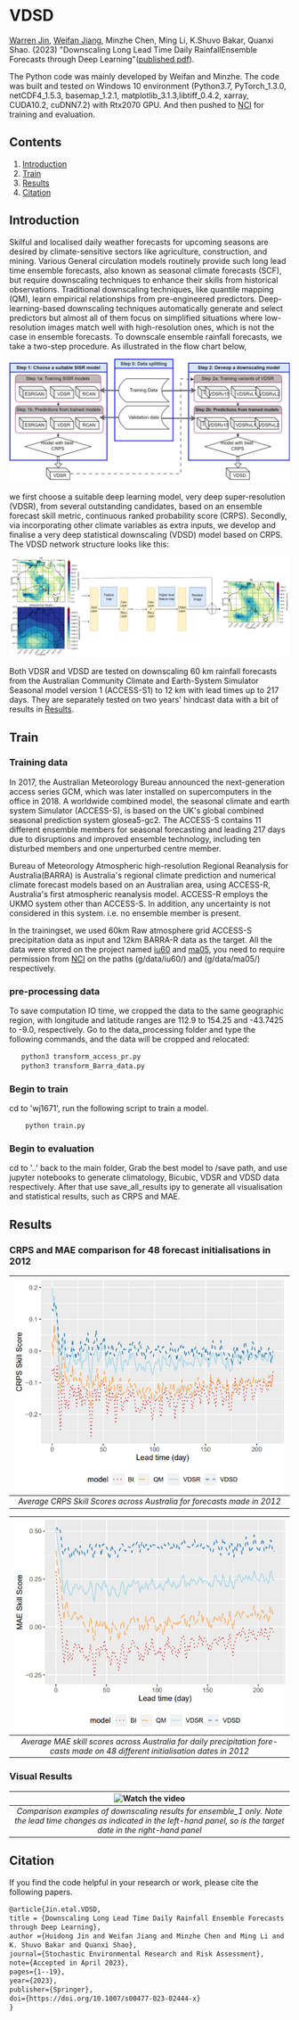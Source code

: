 # VDSD

[Warren Jin](https://people.csiro.au/J/W/Warren-Jin), [Weifan Jiang](https://www.linkedin.com/in/jeffery-jiang-3b966615a/), Minzhe Chen, Ming Li, K.Shuvo Bakar, Quanxi Shao. (2023) "Downscaling Long Lead Time Daily RainfallEnsemble Forecasts through Deep Learning"([published pdf](https://link.springer.com/content/pdf/10.1007/s00477-023-02444-x.pdf?pdf=button)).

The Python code was mainly developed by Weifan and Minzhe. The code was built and tested on Windows 10  environment (Python3.7, PyTorch_1.3.0, netCDF4_1.5.3, basemap_1.2.1, matplotlib_3.1.3,libtiff_0.4.2, xarray, CUDA10.2, cuDNN7.2) with Rtx2070 GPU. And then pushed to [NCI](https://nci.org.au/) for training and evaluation.

## Contents
1. [Introduction](#introduction)
2. [Train](#train)
3. [Results](#results)
4. [Citation](#citation)


## Introduction
Skilful and localised daily weather forecasts for upcoming seasons are desired by climate-sensitive sectors like agriculture, construction, and mining. Various General circulation models routinely provide such long lead time ensemble forecasts, also known as seasonal climate forecasts (SCF), but require downscaling techniques to enhance their skills from historical observations. Traditional downscaling techniques, like quantile mapping (QM), learn empirical relationships from pre-engineered predictors. Deep-learning-based downscaling techniques automatically generate and select predictors but almost all of them focus on simplified situations where low-resolution images match well with high-resolution ones, which is not the case in ensemble forecasts. To downscale ensemble rainfall forecasts, we take a two-step procedure. As illustrated in the flow chart below, 

![Flow chart](/data/img/fig2flowChart4VDSD.jpg)

we first choose a suitable deep learning model, very deep super-resolution (VDSR), from several outstanding candidates, based on an ensemble forecast skill metric, continuous ranked probability score (CRPS). Secondly, via incorporating other climate variables as extra inputs, we develop and finalise a very deep statistical downscaling (VDSD) model based on CRPS. The VDSD network structure looks like this:  

![VDSD](/data/img/fig3VDSDstructure.jpg)

Both VDSR and VDSD are tested on downscaling 60 km rainfall forecasts from the Australian Community Climate and Earth-System Simulator Seasonal model version 1 (ACCESS-S1) to 12 km with lead times up to 217 days. They are separately tested on two years' hindcast data with a bit of results in [Results](#results).  

## Train
### Training data 

In 2017, the Australian Meteorology Bureau announced the next-generation access series GCM, which was later installed on supercomputers in the office in 2018. A worldwide combined model, the seasonal climate and earth system Simulator (ACCESS-S), is based on the UK's global combined seasonal prediction system glosea5-gc2. The ACCESS-S contains 11 different ensemble members for seasonal forecasting and leading 217 days due to disruptions and improved ensemble technology, including ten disturbed members and one unperturbed centre member. 

Bureau of Meteorology Atmospheric high-resolution Regional Reanalysis for Australia(BARRA) is Australia's regional climate prediction and numerical climate forecast models based on an Australian area, using ACCESS-R, Australia's first atmospheric reanalysis model. ACCESS-R employs the UKMO system other than ACCESS-S. In addition, any uncertainty is not considered in this system. i.e. no ensemble member is present.

In the trainingset, we used 60km Raw atmosphere grid ACCESS-S precipitation data as input and 12km BARRA-R data as the target.
All the data were stored on the project named [iu60](http://poama.bom.gov.au/) and [ma05](http://www.bom.gov.au/clim_data/rrp/BARRA_sample/), you need to require permission from [NCI](https://nci.org.au/) on the paths (g/data/iu60/) and (g/data/ma05/) respectively.

### pre-processing data
To save computation IO time, we cropped the data to the same geographic region, with longitude and latitude ranges are 112.9 to 154.25 and -43.7425 to -9.0, respectively. Go to the data_processing folder and type the following commands, and the data will be cropped and relocated:

 ```bash
    python3 transform_access_pr.py
    python3 transform_Barra_data.py

 ```

### Begin to train


cd to 'wj1671', run the following script to train a model.

```bash
    python train.py 
```

### Begin to evaluation
cd to '..' back to the main folder, Grab the best model to /save path, and use jupyter notebooks to generate climatology, Bicubic, VDSR and VDSD data respectively.
After that use save_all_results ipy to generate all visualisation and statistical results, such as CRPS and MAE.

## Results
### CRPS and MAE comparison for 48 forecast initialisations in 2012
| ![space-1.jpg](/data/img/crps2012_whole_mean.png) | 
|:--:| 
| *Average CRPS Skill Scores across Australia for forecasts made in 2012* |


| ![space-1.jpg](/data/img/mae2012_whole_mean.png) | 
|:--:| 
| *Average MAE skill scores across Australia for daily precipitation fore-casts made on 48 different initialisation dates in 2012* |

### Visual Results

| ![Watch the video](/data/img/2012_by_time_serise.gif) | 
|:--:| 
| *Comparison examples of downscaling results for ensemble_1 only. Note the lead time changes as indicated in the left-hand panel, so is the target date in the right-hand panel* |


## Citation
If you find the code helpful in your research or work, please cite the following papers.
```
@article{Jin.etal.VDSD,
title = {Downscaling Long Lead Time Daily Rainfall Ensemble Forecasts through Deep Learning},
author ={Huidong Jin and Weifan Jiang and Minzhe Chen and Ming Li and K. Shuvo Bakar and Quanxi Shao},
journal={Stochastic Environmental Research and Risk Assessment},
note={Accepted in April 2023},
pages={1--19},
year={2023},
publisher={Springer},
doi={https://doi.org/10.1007/s00477-023-02444-x}
}
```
